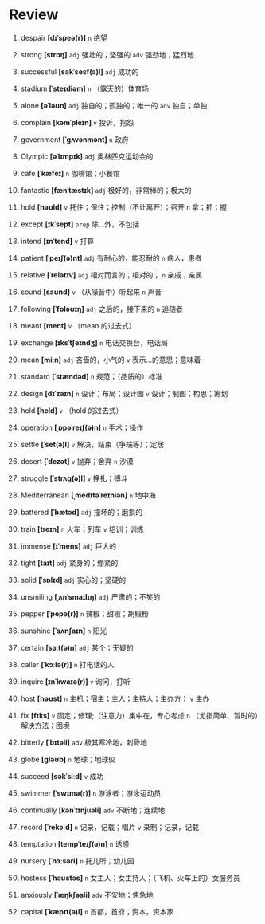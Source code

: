 # Review
1. despair **[dɪˈspeə(r)]** `n` 绝望

2. strong **[strɒŋ]** `adj` 强壮的；坚强的 `adv` 强劲地；猛烈地

3. successful **[səkˈsesf(ə)l]** `adj` 成功的

4. stadium **[ˈsteɪdiəm]** `n` （露天的）体育场

5. alone **[əˈləʊn]** `adj` 独自的；孤独的；唯一的 `adv` 独自；单独

6. complain **[kəmˈpleɪn]** `v` 投诉，抱怨

7. government **[ˈɡʌvənmənt]** `n` 政府

8. Olympic **[əˈlɪmpɪk]** `adj` 奥林匹克运动会的

9. cafe **[ˈkæfeɪ]** `n` 咖啡馆；小餐馆

10. fantastic **[fænˈtæstɪk]** `adj` 极好的，非常棒的；极大的

11. hold **[həʊld]** `v` 托住；保住；控制（不让离开）；召开 `n` 拿；抓；握

12. except **[ɪkˈsept]** `prep` 除...外，不包括

13. intend **[ɪnˈtend]** `v` 打算

14. patient **[ˈpeɪʃ(ə)nt]** `adj` 有耐心的，能忍耐的 `n` 病人，患者

15. relative **[ˈrelətɪv]** `adj` 相对而言的；相对的； `n` 亲戚；亲属

16. sound **[saʊnd]** `v` （从噪音中）听起来 `n` 声音

17. following **[ˈfɒləʊɪŋ]** `adj` 之后的，接下来的 `n` 追随者

18. meant **[ment]** `v` （mean 的过去式）

19. exchange **[ɪksˈtʃeɪndʒ]** `n` 电话交换台，电话局

20. mean **[miːn]** `adj` 吝啬的，小气的 `v` 表示...的意思；意味着

21. standard **[ˈstændəd]** `n` 规范；（品质的）标准

22. design **[dɪˈzaɪn]** `n` 设计；布局；设计图 `v` 设计；制图；构思；筹划

23. held **[held]** `v` （hold 的过去式）

24. operation **[ˌɒpəˈreɪʃ(ə)n]** `n` 手术；操作

25. settle **[ˈset(ə)l]** `v` 解决，结束（争端等）；定居

26. desert **[ˈdezət]** `v` 抛弃；舍弃 `n` 沙漠

27. struggle **[ˈstrʌɡ(ə)l]** `v` 挣扎；搏斗

28. Mediterranean **[ˌmedɪtəˈreɪniən]** `n` 地中海

29. battered **[ˈbætəd]** `adj` 撞坏的；磨损的

30. train **[treɪn]** `n` 火车；列车 `v` 培训；训练

31. immense **[ɪˈmens]** `adj` 巨大的

32. tight **[taɪt]** `adj` 紧身的；绷紧的

33. solid **[ˈsɒlɪd]** `adj` 实心的；坚硬的

34. unsmiling **[ˌʌnˈsmaɪlɪŋ]** `adj` 严肃的；不笑的

35. pepper **[ˈpepə(r)]** `n` 辣椒；甜椒；胡椒粉

36. sunshine **[ˈsʌnʃaɪn]** `n` 阳光

37. certain **[sɜːt(ə)n]** `adj` 某个；无疑的

38. caller **[ˈkɔːlə(r)]** `n` 打电话的人

39. inquire **[ɪnˈkwaɪə(r)]** `v` 询问，打听

40. host **[həʊst]** `n` 主机；宿主；主人；主持人；主办方； `v` 主办

41. fix **[fɪks]** `v` 固定；修理;（注意力）集中在，专心考虑 `n` （尤指简单、暂时的）解决方法；困境

42. bitterly **[ˈbɪtəli]** `adv` 极其寒冷地，刺骨地

43. globe **[ɡləʊb]** `n` 地球；地球仪

44. succeed **[səkˈsiːd]** `v` 成功

45. swimmer **[ˈswɪmə(r)]** `n` 游泳者；游泳运动员

46. continually **[kənˈtɪnjuəli]** `adv` 不断地；连续地

47. record **[ˈrekɔːd]** `n` 记录，记载；唱片 `v` 录制；记录，记载

48. temptation **[tempˈteɪʃ(ə)n]** `n` 诱惑

49. nursery **[ˈnɜːsəri]** `n` 托儿所；幼儿园

50. hostess **[ˈhəʊstəs]** `n` 女主人；女主持人；（飞机、火车上的）女服务员

51. anxiously **[ˈæŋkʃəsli]** `adv` 不安地；焦急地

52. capital **[ˈkæpɪt(ə)l]** `n` 首都，首府；资本，资本家

